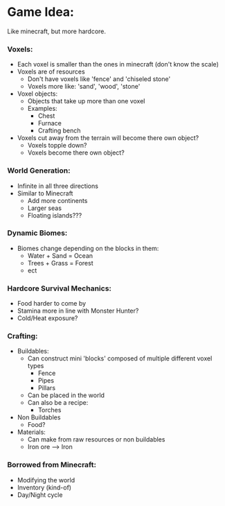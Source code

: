 # **Game Idea**:
Like minecraft, but more hardcore.

### **Voxels:**
- Each voxel is smaller than the ones in minecraft (don't know the scale)
- Voxels are of resources
  - Don't have voxels like 'fence' and 'chiseled stone'
  - Voxels more like: 'sand', 'wood', 'stone'
- Voxel objects:
  - Objects that take up more than one voxel
  - Examples:
    - Chest
    - Furnace
    - Crafting bench
- Voxels cut away from the terrain will become there own object?
  - Voxels topple down?
  - Voxels become there own object?
### **World Generation:**
- Infinite in all three directions
- Similar to Minecraft
  - Add more continents
  - Larger seas
  - Floating islands???
### **Dynamic Biomes:**
- Biomes change depending on the blocks in them:
  - Water + Sand = Ocean 
  - Trees + Grass = Forest
  - ect
### **Hardcore Survival Mechanics:**
- Food harder to come by
- Stamina more in line with Monster Hunter?
- Cold/Heat exposure?
### **Crafting:**
- Buildables:
  - Can construct mini 'blocks' composed of multiple different voxel types
    - Fence
    - Pipes
    - Pillars
  - Can be placed in the world
  - Can also be a recipe:
    - Torches
- Non Buildables
  - Food?
- Materials:
  - Can make from raw resources or non buildables
  - Iron ore --> Iron
### **Borrowed from Minecraft:**
- Modifying the world
- Inventory (kind-of)
- Day/Night cycle


